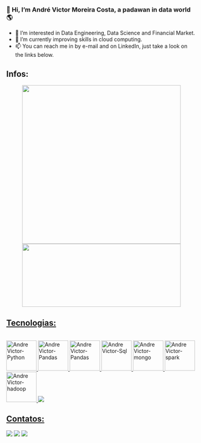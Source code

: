 ### 👋 Hi, I’m André Victor Moreira Costa, a padawan in data world 🌎

- 👀 I’m interested in Data Engineering, Data Science and Financial Market.
- 🌱 I’m currently improving skills in cloud computing.
- 📫 You can reach me in by e-mail and on LinkedIn, just take a look on the links below.

## Infos:

[Cards de status de commits e linguagens usadas]: #
<div align="center">
  <a href="https://github.com/andrevictorm">
  <img width="420px" src="https://github-readme-stats.vercel.app/api?username=andrevictorm&show_icons=true&theme=radical&include_all_commits=true&count_private=true"/>
  <img width="420px" height="167px" src="https://github-readme-stats.vercel.app/api/top-langs/?username=andrevictorm&layout=compact&langs_count=7&theme=radical"/>
</div>

## Tecnologias:

[Ícones de ferramentas]: #
<div style="display: inline_block"><br>
 <img height="80px" alt="Andre Victor-Python" src="https://cdn.jsdelivr.net/gh/devicons/devicon/icons/python/python-original-wordmark.svg" />
 <img height="80px" alt="Andre Victor-Pandas" src="https://cdn.jsdelivr.net/gh/devicons/devicon/icons/pandas/pandas-original-wordmark.svg" />
 <img height="80px" alt="Andre Victor-Pandas" src="https://cdn.jsdelivr.net/gh/devicons/devicon/icons/numpy/numpy-original-wordmark.svg" />
 <img height="80px" alt="Andre Victor-Sql" src="https://cdn.jsdelivr.net/gh/devicons/devicon/icons/mysql/mysql-original-wordmark.svg" />
 <img height="80px" alt="Andre Victor-mongo" src="https://cdn.jsdelivr.net/gh/devicons/devicon/icons/mongodb/mongodb-original-wordmark.svg" />
 <img height="80px" alt="Andre Victor-spark" src="https://symbols.getvecta.com/stencil_74/35_apache-spark.91b7a417a5.svg" />
 <img height="80px" alt="Andre Victor-hadoop" src="https://symbols.getvecta.com/stencil_28/39_hdinsight.aab04dbe9b.svg" />
 <img src="https://img.shields.io/badge/Google_Cloud-4285F4?style=for-the-badge&logo=google-cloud&logoColor=white" target="_blank">
</div>
  
## Contatos:

[Links de contato]: #
<div> 
  <a href = "mailto:andrevictorm2017@gmail.com"><img src="https://img.shields.io/badge/Gmail-D14836?style=for-the-badge&logo=gmail&logoColor=white" target="_blank"></a>
  <a href="www.linkedin.com/in/andre-victor-moreira-costa" target="_blank"><img src="https://img.shields.io/badge/-LinkedIn-%230077B5?style=for-the-badge&logo=linkedin&logoColor=white" target="_blank"></a>
  <a href="https://www.instagram.com/andre.shiryu/" target="_blank"><img src="https://img.shields.io/badge/-Instagram-%23E4405F?style=for-the-badge&logo=instagram&logoColor=white" target="_blank"></a>
  
  
<!---
andrevictorm/andrevictorm is a ✨ special ✨ repository because its `README.md` (this file) appears on your GitHub profile.
You can click the Preview link to take a look at your changes.
--->
